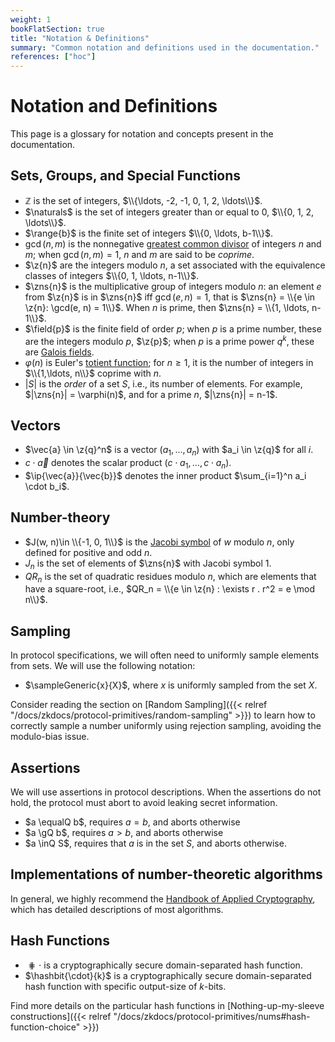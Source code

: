 ```yaml
---
weight: 1
bookFlatSection: true
title: "Notation & Definitions"
summary: "Common notation and definitions used in the documentation."
references: ["hoc"]
---
```

# Notation and Definitions

This page is a glossary for notation and concepts present in the documentation.

## Sets, Groups, and Special Functions
 - $\mathbb{Z}$ is the set of integers, $\\{\ldots, -2, -1, 0, 1, 2, \ldots\\}$.
 - $\naturals$ is the set of integers greater than or equal to 0, $\\{0, 1, 2, \ldots\\}$.
 - $\range{b}$ is the finite set of integers $\\{0, \ldots, b-1\\}$.
 - $\gcd(n, m)$ is the nonnegative [greatest common divisor](https://en.wikipedia.org/wiki/Greatest_common_divisor) of integers $n$ and $m$; when $\gcd(n, m) = 1$, $n$ and $m$ are said to be *coprime*.
 - $\z{n}$ are the integers modulo $n$, a set associated with the equivalence classes of integers $\\{0, 1, \ldots, n-1\\}$.
 - $\zns{n}$ is the multiplicative group of integers modulo $n$: an element $e$ from $\z{n}$ is in $\zns{n}$ iff $\gcd(e, n) = 1$, that is $\zns{n} = \\{e \in \z{n}: \gcd(e, n) = 1\\}$. When $n$ is prime, then $\zns{n} = \\{1, \ldots, n-1\\}$.
 - $\field{p}$ is the finite field of order $p$; when $p$ is a prime number, these are the integers modulo $p$, $\z{p}$; when $p$ is a prime power $q^k$, these are [Galois fields](https://en.wikipedia.org/wiki/Finite_field).
 - $\varphi(n)$ is Euler's [totient function](https://en.wikipedia.org/wiki/Euler%27s_totient_function); for $n\geq 1$, it is the number of integers in $\\{1,\ldots, n\\}$ coprime with $n.$
 - $|S|$ is the *order* of a set $S$, i.e., its number of elements. For example, $|\zns{n}| = \varphi(n)$, and for a prime $n$, $|\zns{n}| = n-1$.

## Vectors
 - $\vec{a} \in \z{q}^n$ is a vector $(a_1,\dots,a_n)$ with $a_i \in \z{q}$ for all $i$.
 - $c \cdot \vec{a}$ denotes the scalar product $(c \cdot a_1,\dots,c \cdot a_n)$.
 - $\ip{\vec{a}}{\vec{b}}$ denotes the inner product $\sum_{i=1}^n a_i \cdot b_i$.

## Number-theory
 - $J(w, n)\in \\{-1, 0, 1\\}$ is the [Jacobi symbol](https://en.wikipedia.org/wiki/Jacobi_symbol) of $w$ modulo $n$, only defined for positive and odd $n$.
 - $J_n$ is the set of elements of $\zns{n}$ with Jacobi symbol $1$.
 - $QR_n$ is the set of quadratic residues modulo $n$, which are elements that have a square-root, i.e., $QR_n = \\{e \in \z{n} : \exists r . r^2 = e \mod n\\}$.

## Sampling
In protocol specifications, we will often need to uniformly sample elements from sets. We will use the following notation:
 - $\sampleGeneric{x}{X}$, where $x$ is uniformly sampled from the set $X$.

Consider reading the section on [Random Sampling]({{< relref "/docs/zkdocs/protocol-primitives/random-sampling" >}}) to learn how to correctly sample a number uniformly  using rejection sampling, avoiding the modulo-bias issue.

## Assertions
We will use assertions in protocol descriptions. When the assertions do not hold, the protocol must abort to avoid leaking secret information.
 - $a \equalQ b$, requires $a=b$, and aborts otherwise
 - $a \gQ b$, requires $a>b$, and aborts otherwise
 - $a \inQ S$, requires that $a$ is in the set $S$, and aborts otherwise.

## Implementations of number-theoretic algorithms
In general, we highly recommend the [Handbook of Applied Cryptography](https://cacr.uwaterloo.ca/hac/), which has detailed descriptions of most algorithms.

## Hash Functions
 - $\hash{\cdot}$ is a cryptographically secure domain-separated hash function.
 - $\hashbit{\cdot}{k}$ is a cryptographically secure domain-separated hash function with specific output-size of $k$-bits.

Find more details on the particular hash functions in [Nothing-up-my-sleeve constructions]({{< relref "/docs/zkdocs/protocol-primitives/nums#hash-function-choice" >}})
